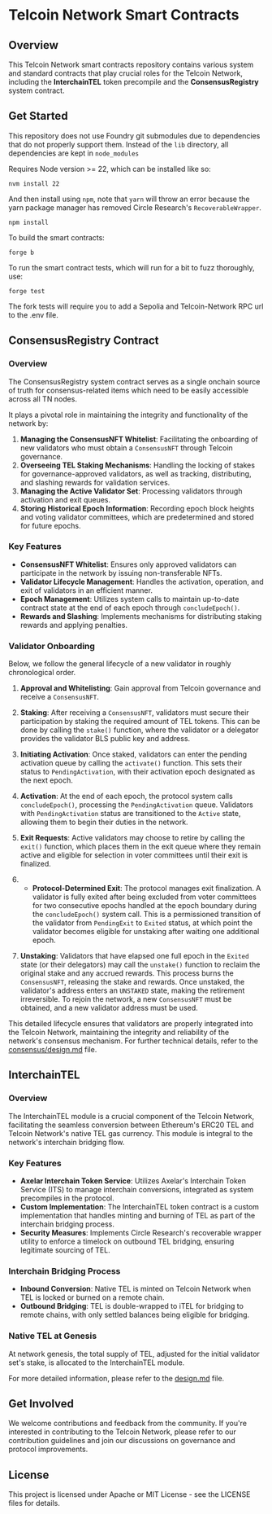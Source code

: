 # Telcoin Network Smart Contracts

## Overview

This Telcoin Network smart contracts repository contains various system and standard contracts that play crucial roles for the Telcoin Network, including the **InterchainTEL** token precompile and the **ConsensusRegistry** system contract.

## Get Started

This repository does not use Foundry git submodules due to dependencies that do not properly support them. Instead of the `lib` directory, all dependencies are kept in `node_modules`

Requires Node version >= 22, which can be installed like so:

`nvm install 22`

And then install using `npm`, note that `yarn` will throw an error because the yarn package manager has removed Circle Research's `RecoverableWrapper`.

`npm install`

To build the smart contracts:

`forge b`

To run the smart contract tests, which will run for a bit to fuzz thoroughly, use:

`forge test`

The fork tests will require you to add a Sepolia and Telcoin-Network RPC url to the .env file.

## ConsensusRegistry Contract

### Overview

The ConsensusRegistry system contract serves as a single onchain source of truth for consensus-related items which need to be easily accessible across all TN nodes.

It plays a pivotal role in maintaining the integrity and functionality of the network by:

1. **Managing the ConsensusNFT Whitelist**: Facilitating the onboarding of new validators who must obtain a `ConsensusNFT` through Telcoin governance.
2. **Overseeing TEL Staking Mechanisms**: Handling the locking of stakes for governance-approved validators, as well as tracking, distributing, and slashing rewards for validation services.
3. **Managing the Active Validator Set**: Processing validators through activation and exit queues.
4. **Storing Historical Epoch Information**: Recording epoch block heights and voting validator committees, which are predetermined and stored for future epochs.

### Key Features

- **ConsensusNFT Whitelist**: Ensures only approved validators can participate in the network by issuing non-transferable NFTs.
- **Validator Lifecycle Management**: Handles the activation, operation, and exit of validators in an efficient manner.
- **Epoch Management**: Utilizes system calls to maintain up-to-date contract state at the end of each epoch through `concludeEpoch()`.
- **Rewards and Slashing**: Implements mechanisms for distributing staking rewards and applying penalties.

### Validator Onboarding

Below, we follow the general lifecycle of a new validator in roughly chronological order.

1. **Approval and Whitelisting**: Gain approval from Telcoin governance and receive a `ConsensusNFT`.

2. **Staking**: After receiving a `ConsensusNFT`, validators must secure their participation by staking the required amount of TEL tokens. This can be done by calling the `stake()` function, where the validator or a delegator provides the validator BLS public key and address.

3. **Initiating Activation**: Once staked, validators can enter the pending activation queue by calling the `activate()` function. This sets their status to `PendingActivation`, with their activation epoch designated as the next epoch.

4. **Activation**: At the end of each epoch, the protocol system calls `concludeEpoch()`, processing the `PendingActivation` queue. Validators with `PendingActivation` status are transitioned to the `Active` state, allowing them to begin their duties in the network.

5. **Exit Requests**: Active validators may choose to retire by calling the `exit()` function, which places them in the exit queue where they remain active and eligible for selection in voter committees until their exit is finalized.

6. - **Protocol-Determined Exit**: The protocol manages exit finalization. A validator is fully exited after being excluded from voter committees for two consecutive epochs handled at the epoch boundary during the `concludeEpoch()` system call. This is a permissioned transition of the validator from `PendingExit` to `Exited` status, at which point the validator becomes eligible for unstaking after waiting one additional epoch.

7. **Unstaking**: Validators that have elapsed one full epoch in the `Exited` state (or their delegators) may call the `unstake()` function to reclaim the original stake and any accrued rewards. This process burns the `ConsensusNFT`, releasing the stake and rewards. Once unstaked, the validator's address enters an `UNSTAKED` state, making the retirement irreversible. To rejoin the network, a new `ConsensusNFT` must be obtained, and a new validator address must be used.

This detailed lifecycle ensures that validators are properly integrated into the Telcoin Network, maintaining the integrity and reliability of the network's consensus mechanism. For further technical details, refer to the [consensus/design.md](./design.md) file.

## InterchainTEL

### Overview

The InterchainTEL module is a crucial component of the Telcoin Network, facilitating the seamless conversion between Ethereum's ERC20 TEL and Telcoin Network's native TEL gas currency. This module is integral to the network's interchain bridging flow.

### Key Features

- **Axelar Interchain Token Service**: Utilizes Axelar's Interchain Token Service (ITS) to manage interchain conversions, integrated as system precompiles in the protocol.
- **Custom Implementation**: The InterchainTEL token contract is a custom implementation that handles minting and burning of TEL as part of the interchain bridging process.
- **Security Measures**: Implements Circle Research's recoverable wrapper utility to enforce a timelock on outbound TEL bridging, ensuring legitimate sourcing of TEL.

### Interchain Bridging Process

- **Inbound Conversion**: Native TEL is minted on Telcoin Network when TEL is locked or burned on a remote chain.
- **Outbound Bridging**: TEL is double-wrapped to iTEL for bridging to remote chains, with only settled balances being eligible for bridging.

### Native TEL at Genesis

At network genesis, the total supply of TEL, adjusted for the initial validator set's stake, is allocated to the InterchainTEL module.

For more detailed information, please refer to the [design.md](./design.md) file.

## Get Involved

We welcome contributions and feedback from the community. If you're interested in contributing to the Telcoin Network, please refer to our contribution guidelines and join our discussions on governance and protocol improvements.

## License

This project is licensed under Apache or MIT License - see the LICENSE files for details.
